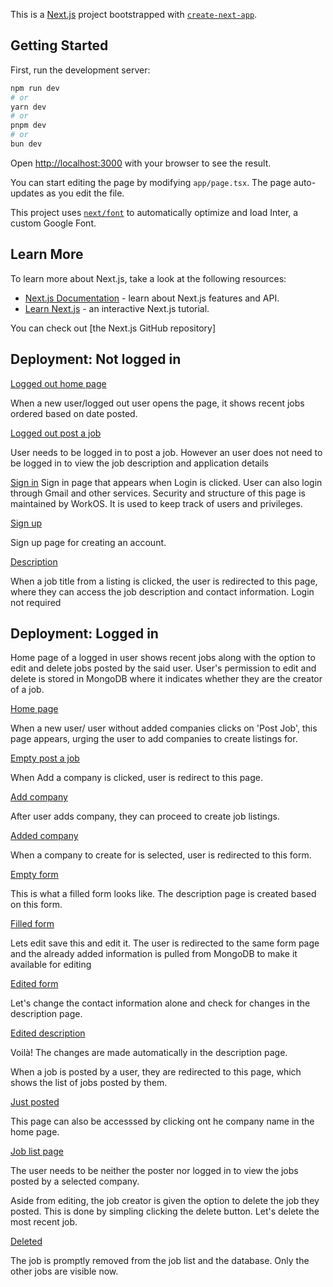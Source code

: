 This is a [Next.js](https://nextjs.org/) project bootstrapped with [`create-next-app`](https://github.com/vercel/next.js/tree/canary/packages/create-next-app).

## Getting Started

First, run the development server:

```bash
npm run dev
# or
yarn dev
# or
pnpm dev
# or
bun dev
```

Open [http://localhost:3000](http://localhost:3000) with your browser to see the result.

You can start editing the page by modifying `app/page.tsx`. The page auto-updates as you edit the file.

This project uses [`next/font`](https://nextjs.org/docs/basic-features/font-optimization) to automatically optimize and load Inter, a custom Google Font.

## Learn More

To learn more about Next.js, take a look at the following resources:

- [Next.js Documentation](https://nextjs.org/docs) - learn about Next.js features and API.
- [Learn Next.js](https://nextjs.org/learn) - an interactive Next.js tutorial.

You can check out [the Next.js GitHub repository]

## Deployment: Not logged in

[Logged out home page](screenshots/out-post.png)

When a new user/logged out user opens the page, it shows recent jobs ordered based on date posted.

[Logged out post a job](screenshots/out-post.png)

User needs to be logged in to post a job. However an user does not need to be logged in to view the job description and application details

[Sign in](screenshots/sign-in.png)
Sign in page that appears when Login is clicked. User can also login through Gmail and other services. Security and structure of this page is maintained by WorkOS. It is used to keep track of users and privileges.

[Sign up](screenshots/signup.png)

Sign up page for creating an account. 

[Description](screenshots/description-page.png)

When a job title from a listing is clicked, the user is redirected to this page, where they can access the job description and contact information. Login not required



## Deployment: Logged in 

Home page of a logged in user shows recent jobs along with the option to edit and delete jobs posted by the said user. User's permission to edit and delete is stored in MongoDB where it indicates whether they are the creator of a job.

[Home page](screenshots/home-page.png)

When a new user/ user without added companies clicks on 'Post Job', this page appears, urging the user to add companies to create listings for.

[Empty post a job](screenshots/in-nocompany.png)

When Add a company is clicked, user is redirect to this page.

[Add company](screenshots/add-company.png)

After user adds company, they can proceed to create job listings.

[Added company](screenshots/in-company.png)

When a company to create for is selected, user is redirected to this form. 

[Empty form](screenshots/empty-job-form.png)

This is what a filled form looks like. The description page is created based on this form. 

[Filled form](screenshots/filled-job-form.png)


Lets edit save this and edit it. The user is redirected to the same form page and the already added information is pulled from MongoDB to make it available for editing

[Edited form](screenshots/editing.png)

Let's change the contact information alone and check for changes in the description page.

[Edited description](screenshots/edited-description.png)

Voilà! The changes are made automatically in the description page.

When a job is posted by a user, they are redirected to this page, which shows the list of jobs posted by them.

[Just posted](screenshots/just-posted.png)

This page can also be accesssed by clicking ont he company name in the home page. 

[Job list page](screenshots/joblist.png)

The user needs to be neither the poster nor logged in to view the jobs posted by a selected company.

Aside from editing, the job creator is given the option to delete the job they posted. This is done by simpling clicking the delete button. Let's delete the most recent job.

[Deleted](screenshots/deleted.png)

The job is promptly removed from the job list and the database. Only the other jobs are visible now.